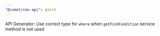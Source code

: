 ```yaml
---
"@comet/cms-api": patch
---
```


API Generator: Use correct type for `where` when `getFindCondition` service method is not used
